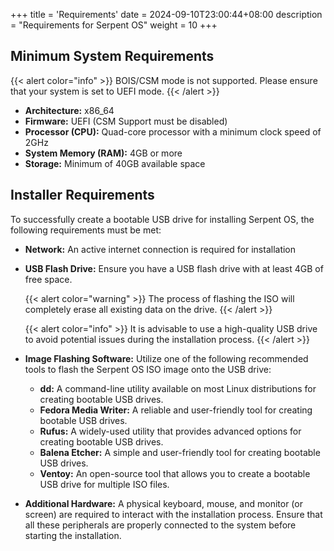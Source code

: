 +++
title = 'Requirements'
date = 2024-09-10T23:00:44+08:00
description = "Requirements for Serpent OS"
weight = 10
+++

## Minimum System Requirements

{{< alert color="info" >}}
BOIS/CSM mode is not supported. Please ensure that your system is set to UEFI mode.
{{< /alert >}}

- **Architecture:** x86_64
- **Firmware:** UEFI (CSM Support must be disabled)
- **Processor (CPU):** Quad-core processor with a minimum clock speed of 2GHz
- **System Memory (RAM):** 4GB or more
- **Storage:** Minimum of 40GB available space

## Installer Requirements

To successfully create a bootable USB drive for installing Serpent OS, the following requirements must be met:

- **Network:** An active internet connection is required for installation
- **USB Flash Drive:** Ensure you have a USB flash drive with at least 4GB of free space.

  {{< alert color="warning" >}}
  The process of flashing the ISO will completely erase all existing data on the drive.
  {{< /alert >}}

  {{< alert color="info" >}}
  It is advisable to use a high-quality USB drive to avoid potential issues during the installation process.
  {{< /alert >}}

- **Image Flashing Software:** Utilize one of the following recommended tools to flash the Serpent OS ISO image onto the USB drive:
  - **dd:** A command-line utility available on most Linux distributions for creating bootable USB drives.
  - **Fedora Media Writer:** A reliable and user-friendly tool for creating bootable USB drives.
  - **Rufus:** A widely-used utility that provides advanced options for creating bootable USB drives.
  - **Balena Etcher:** A simple and user-friendly tool for creating bootable USB drives.
  - **Ventoy:** An open-source tool that allows you to create a bootable USB drive for multiple ISO files.

- **Additional Hardware:** A physical keyboard, mouse, and monitor (or screen) are required to interact with the installation process. Ensure that all these peripherals are properly connected to the system before starting the installation.
